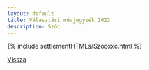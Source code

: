 ```yaml
---
layout: default
title: Választási névjegyzék 2022
description: Szőc
---
```


{% include settlementHTMLs/Szooxxc.html %}

[Vissza](./)
